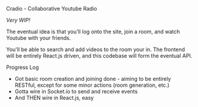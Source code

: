 Cradio - Collaborative Youtube Radio

*Very WIP!*

The eventual idea is that you'll log onto the site, join a room, and watch Youtube with your friends.

You'll be able to search and add videos to the room your in. The frontend will be entirely React.js driven,
and this codebase will form the eventual API.

Progress Log

- Got basic room creation and joining done - aiming to be entirely RESTful,
except for some minor actions (room generation, etc.)
- Gotta wire in Socket.io to send and receive events
- And THEN wire in React.js, easy
